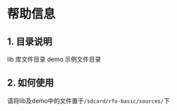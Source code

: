 # 帮助信息
## 1. 目录说明
lib     库文件目录
demo    示例文件目录
## 2. 如何使用
请将lib及demo中的文件置于`/sdcard/rfo-basic/sources/`下
